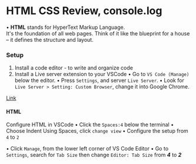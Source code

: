 # HTML CSS Review, console.log
• **HTML** stands for HyperText Markup Language.\
It's the foundation of all web pages. Think of it like the blueprint for a house – it defines the structure and layout.

### Setup
1. Install a code editor - to write and organize code
2. Install a Live server extension to your VSCode
    • Go to `VS Code (Manage)` below the editor.
    • Press `Settings`, and server `Live Server`.
    • Look for `Live Server > Setting: Custom Browser`, change it into Google Chrome.

[Link]("https://www.youtube.com/redirect?event=video_description&redir_token=QUFFLUhqbm1YamxIbE85aTdJMWtqcWJvbXg4Z1JpXzgzQXxBQ3Jtc0ttenItU29QVTlfYU16dGtJOHdZV3RXaGNFUXk0VElKSjROaVBaV1JhZ2h0eXlyWDQ4VUotQnpXdGdIajl1LW9OZ01oU1VxQjVodi1hWmQtVmJZLWxzenNwNlo0ZEhvWlpMcEZuWHlOWm5reXdGZ0Vjaw&q=https%3A%2F%2Fgithub.com%2FSuperSimpleDev%2Fjavascript-course%2Ftree%2Fmain%2F3-links.md&v=EerdGm-ehJQ")

#### HTML
Configure HTML in VSCode
• Click the `Spaces:4` below the terminal
  • Choose Indent Using Spaces, click `change view`
  • Configure the setup from `4` to `2`

• Click `Manage`, from the lower left corner of VS Code Editor
  • Go to `Settings`, search for `Tab Size` then change `Editor: Tab Size` from ***4*** to ***2***